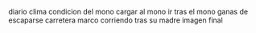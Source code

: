 diario
clima
condicion del mono
cargar al mono
ir tras el mono
ganas de escaparse
carretera
marco corriendo tras su madre
imagen final